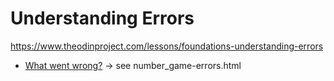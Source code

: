 # Understanding Errors

https://www.theodinproject.com/lessons/foundations-understanding-errors

- [What went wrong?](https://developer.mozilla.org/en-US/docs/Learn/JavaScript/First_steps/What_went_wrong) -> see number_game-errors.html
